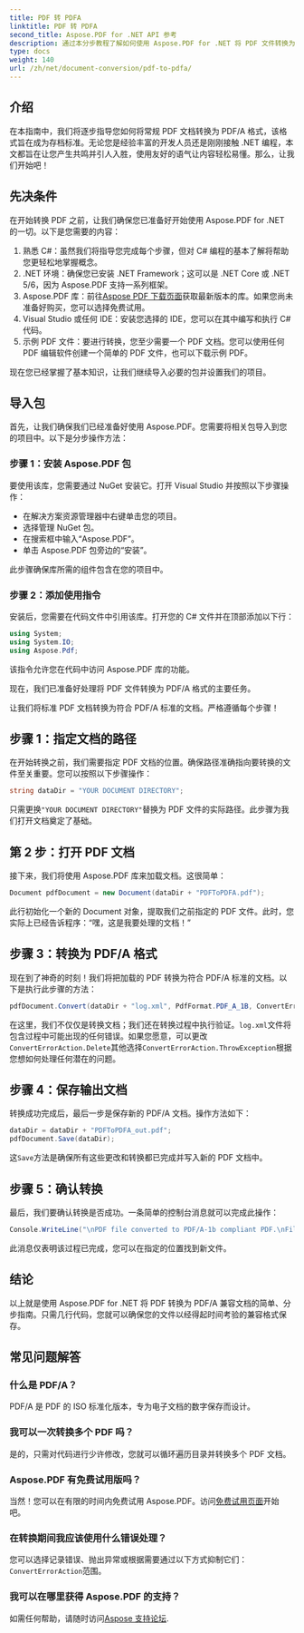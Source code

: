 ```yaml
---
title: PDF 转 PDFA
linktitle: PDF 转 PDFA
second_title: Aspose.PDF for .NET API 参考
description: 通过本分步教程了解如何使用 Aspose.PDF for .NET 将 PDF 文件转换为 PDF/A 格式。
type: docs
weight: 140
url: /zh/net/document-conversion/pdf-to-pdfa/
---
```

## 介绍

在本指南中，我们将逐步指导您如何将常规 PDF 文档转换为 PDF/A 格式，该格式旨在成为存档标准。无论您是经验丰富的开发人员还是刚刚接触 .NET 编程，本文都旨在让您产生共鸣并引人入胜，使用友好的语气让内容轻松易懂。那么，让我们开始吧！

## 先决条件

在开始转换 PDF 之前，让我们确保您已准备好开始使用 Aspose.PDF for .NET 的一切。以下是您需要的内容：

1. 熟悉 C#：虽然我们将指导您完成每个步骤，但对 C# 编程的基本了解将帮助您更轻松地掌握概念。
2. .NET 环境：确保您已安装 .NET Framework；这可以是 .NET Core 或 .NET 5/6，因为 Aspose.PDF 支持一系列框架。
3.  Aspose.PDF 库：前往[Aspose PDF 下载页面](https://releases.aspose.com/pdf/net)获取最新版本的库。如果您尚未准备好购买，您可以选择免费试用。
4. Visual Studio 或任何 IDE：安装您选择的 IDE，您可以在其中编写和执行 C# 代码。
5. 示例 PDF 文件：要进行转换，您至少需要一个 PDF 文档。您可以使用任何 PDF 编辑软件创建一个简单的 PDF 文件，也可以下载示例 PDF。

现在您已经掌握了基本知识，让我们继续导入必要的包并设置我们的项目。

## 导入包

首先，让我们确保我们已经准备好使用 Aspose.PDF。您需要将相关包导入到您的项目中。以下是分步操作方法：

### 步骤 1：安装 Aspose.PDF 包

要使用该库，您需要通过 NuGet 安装它。打开 Visual Studio 并按照以下步骤操作：

- 在解决方案资源管理器中右键单击您的项目。
- 选择管理 NuGet 包。
- 在搜索框中输入“Aspose.PDF”。
- 单击 Aspose.PDF 包旁边的“安装”。

此步骤确保库所需的组件包含在您的项目中。

### 步骤 2：添加使用指令

安装后，您需要在代码文件中引用该库。打开您的 C# 文件并在顶部添加以下行：

```csharp
using System;
using System.IO;
using Aspose.Pdf;
```

该指令允许您在代码中访问 Aspose.PDF 库的功能。

现在，我们已准备好处理将 PDF 文件转换为 PDF/A 格式的主要任务。

让我们将标准 PDF 文档转换为符合 PDF/A 标准的文档。严格遵循每个步骤！

## 步骤 1：指定文档的路径

在开始转换之前，我们需要指定 PDF 文档的位置。确保路径准确指向要转换的文件至关重要。您可以按照以下步骤操作：

```csharp
string dataDir = "YOUR DOCUMENT DIRECTORY";
```

只需更换`"YOUR DOCUMENT DIRECTORY"`替换为 PDF 文件的实际路径。此步骤为我们打开文档奠定了基础。

## 第 2 步：打开 PDF 文档

接下来，我们将使用 Aspose.PDF 库来加载文档。这很简单：

```csharp
Document pdfDocument = new Document(dataDir + "PDFToPDFA.pdf");
```

此行初始化一个新的 Document 对象，提取我们之前指定的 PDF 文件。此时，您实际上已经告诉程序：“嘿，这是我要处理的文档！”

## 步骤 3：转换为 PDF/A 格式

现在到了神奇的时刻！我们将把加载的 PDF 转换为符合 PDF/A 标准的文档。以下是执行此步骤的方法：

```csharp
pdfDocument.Convert(dataDir + "log.xml", PdfFormat.PDF_A_1B, ConvertErrorAction.Delete);
```

在这里，我们不仅仅是转换文档；我们还在转换过程中执行验证。`log.xml`文件将包含过程中可能出现的任何错误。如果您愿意，可以更改`ConvertErrorAction.Delete`其他选择`ConvertErrorAction.ThrowException`根据您想如何处理任何潜在的问题。

## 步骤 4：保存输出文档

转换成功完成后，最后一步是保存新的 PDF/A 文档。操作方法如下：

```csharp
dataDir = dataDir + "PDFToPDFA_out.pdf";
pdfDocument.Save(dataDir);
```

这`Save`方法是确保所有这些更改和转换都已完成并写入新的 PDF 文档中。

## 步骤 5：确认转换

最后，我们要确认转换是否成功。一条简单的控制台消息就可以完成此操作：

```csharp
Console.WriteLine("\nPDF file converted to PDF/A-1b compliant PDF.\nFile saved at " + dataDir);
```

此消息仅表明该过程已完成，您可以在指定的位置找到新文件。

## 结论

以上就是使用 Aspose.PDF for .NET 将 PDF 转换为 PDF/A 兼容文档的简单、分步指南。只需几行代码，您就可以确保您的文件以经得起时间考验的兼容格式保存。


## 常见问题解答

### 什么是 PDF/A？
PDF/A 是 PDF 的 ISO 标准化版本，专为电子文档的数字保存而设计。

### 我可以一次转换多个 PDF 吗？
是的，只需对代码进行少许修改，您就可以循环遍历目录并转换多个 PDF 文档。

### Aspose.PDF 有免费试用版吗？
当然！您可以在有限的时间内免费试用 Aspose.PDF。访问[免费试用页面](https://releases.aspose.com/)开始吧。

### 在转换期间我应该使用什么错误处理？
您可以选择记录错误、抛出异常或根据需要通过以下方式抑制它们：`ConvertErrorAction`范围。

### 我可以在哪里获得 Aspose.PDF 的支持？
如需任何帮助，请随时访问[Aspose 支持论坛](https://forum.aspose.com/c/pdf/10).